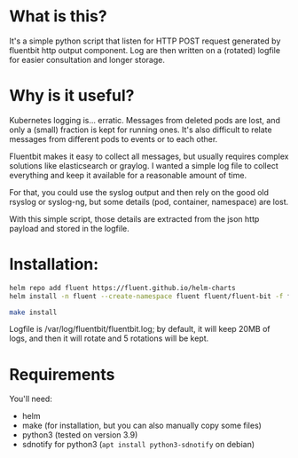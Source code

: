 # What is this?
It's a simple python script that listen for HTTP POST request generated by fluentbit http output component. Log are then written on a (rotated) logfile for easier consultation and longer storage.
# Why is it useful?
Kubernetes logging is... erratic. Messages from deleted pods are lost, and only a (small) fraction is kept for running ones.
It's also difficult to relate messages from different pods to events or to each other.

Fluentbit makes it easy to collect all messages, but usually requires complex solutions like elasticsearch or graylog. I wanted a simple log file to collect everything and keep it available for a reasonable amount of time.

For that, you could use the syslog output and then rely on the good old rsyslog or syslog-ng, but some details (pod, container, namespace) are lost. 

With this simple script, those details are extracted from the json http payload and stored in the logfile.

# Installation:

```sh
helm repo add fluent https://fluent.github.io/helm-charts
helm install -n fluent --create-namespace fluent fluent/fluent-bit -f fluent.yaml --set loggoPasswd=yourpasswordhere --set loggoHost=yourhostiphere

make install
```
Logfile is /var/log/fluentbit/fluentbit.log; by default, it will keep 20MB of logs, and then it will rotate and 5 rotations will be kept.
# Requirements
You'll need:
- helm
- make (for installation, but you can also manually copy some files)
- python3 (tested on version 3.9)
- sdnotify for python3 (`apt install python3-sdnotify` on debian)

